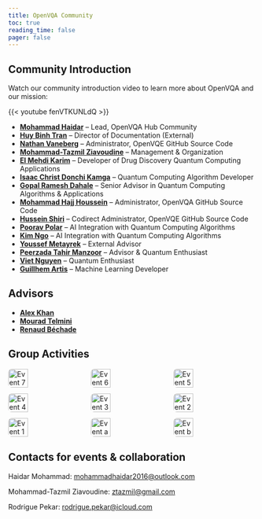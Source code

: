```yaml
---
title: OpenVQA Community
toc: true
reading_time: false
pager: false
---
```


## Community Introduction
Watch our community introduction video to learn more about OpenVQA and our mission:

{{< youtube fenVTKUNLdQ >}}

- **[Mohammad Haidar](https://www.linkedin.com/in/mohammad-haidar-phd-quantum-3930041a4/)** – Lead, OpenVQA Hub Community  
- **[Huy Binh Tran](https://www.linkedin.com/in/huybinhtran)** – Director of Documentation (External)
- **[Nathan Vaneberg](https://www.linkedin.com/in/nathan-vaneberg-33b61b184/)** – Administrator, OpenVQE GitHub Source Code  
- **[Mohammad-Tazmil Ziavoudine](https://www.linkedin.com/in/mohammad-tazmil-ziavoudine)** – Management & Organization  
- **[El Mehdi Karim](https://www.linkedin.com/in/el-mehdi-karim-54b300188/)** – Developer of Drug Discovery Quantum Computing Applications  
- **[Isaac Christ Donchi Kamga](https://www.linkedin.com/in/don-isaac/)** – Quantum Computing Algorithm Developer  
- **[Gopal Ramesh Dahale](https://www.linkedin.com/in/gopald27/)** – Senior Advisor in Quantum Computing Algorithms & Applications  
- **[Mohammad Hajj Houssein](https://www.linkedin.com/in/mohammad-hajj-houssein-579546195/)** – Administrator, OpenVQA GitHub Source Code  
- **[Hussein Shiri](https://www.linkedin.com/in/hussein-shiri/)** – Codirect Administrator, OpenVQE GitHub Source Code  
- **[Poorav Polar](https://www.linkedin.com/in/poorav-polar)** – AI Integration with Quantum Computing Algorithms  
- **[Kim Ngo](https://www.linkedin.com/in/kim-ngo-557655225/)** – AI Integration with Quantum Computing Algorithms  
- **[Youssef Metayrek](https://www.linkedin.com/in/youssef-metayrek-681839231/)** – External Advisor  
- **[Peerzada Tahir Manzoor](https://www.linkedin.com/in/peerzada-tahir-m-b8896b189/)** – Advisor & Quantum Enthusiast  
- **[Viet Nguyen](https://www.linkedin.com/in/viet-nguyen)** – Quantum Enthusiast  
- **[Guillhem Artis](https://www.linkedin.com/in/guillhem-artis-6a0618161/)** – Machine Learning Developer  

## Advisors
- **[Alex Khan](https://www.linkedin.com/in/alexkhanmba/?utm_source=share&utm_campaign=share_via&utm_content=profile&utm_medium=android_app)** 
- **[Mourad Telmini](https://www.linkedin.com/in/mourad-telmini-77646130/?utm_source=share&utm_campaign=share_via&utm_content=profile&utm_medium=android_app)**
- **[Renaud Béchade](https://www.linkedin.com/in/renaudbechade/?utm_source=share&utm_campaign=share_via&utm_content=profile&utm_medium=android_app)**

## Group Activities

<div class="gallery">
  <img src="/uploads/community/ev7.jpeg" alt="Event 7">
  <img src="/uploads/community/ev6.jpeg" alt="Event 6">
  <img src="/uploads/community/ev5.jpeg" alt="Event 5">
  <img src="/uploads/community/ev4.jpeg" alt="Event 4">
  <img src="/uploads/community/ev3.jpeg" alt="Event 3">
  <img src="/uploads/community/ev2.jpeg" alt="Event 2">
  <img src="/uploads/community/ev1.jpeg" alt="Event 1">
  <img src="/uploads/community/ev_a.jpeg" alt="Event a">
  <img src="/uploads/community/ev_b.jpeg" alt="Event b">

</div>

<style>
.gallery {
  display: flex;
  flex-wrap: wrap;
  gap: 12px;
}
.gallery img {
  width: calc(33.333% - 12px);
  height: auto;
  border-radius: 7px;
  object-fit: cover;
}
</style>

## Contacts for events & collaboration

Haidar Mohammad: mohammadhaidar2016@outlook.com

Mohammad-Tazmil Ziavoudine: ztazmil@gmail.com

Rodrigue Pekar: rodrigue.pekar@icloud.com